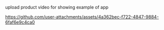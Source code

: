 upload product video for showing example of app

https://github.com/user-attachments/assets/4a362bec-f722-4847-9884-6faf6e9c4ca0
